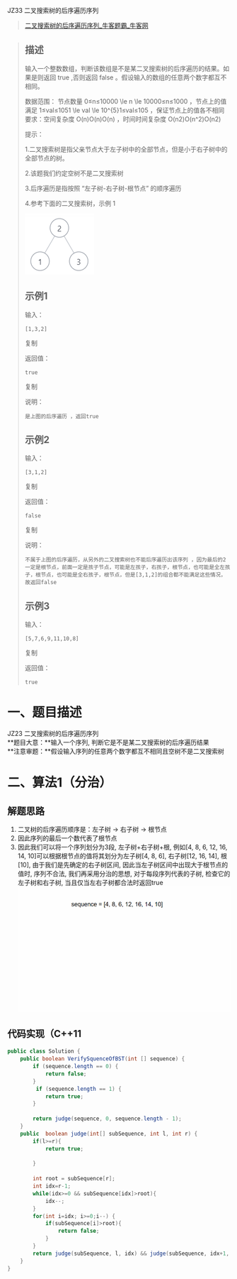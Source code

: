 JZ33 二叉搜索树的后序遍历序列

> [二叉搜索树的后序遍历序列\_牛客题霸\_牛客网](https://www.nowcoder.com/practice/a861533d45854474ac791d90e447bafd?tpId=13&tqId=11176&tPage=1&rp=1&ru=/ta/coding-interviews&qru=/ta/coding-interviews/question-ranking&from=cyc_github)

> ## 描述
>
> 输入一个整数数组，判断该数组是不是某二叉搜索树的后序遍历的结果。如果是则返回 true ,否则返回 false 。假设输入的数组的任意两个数字都互不相同。
>
>   
>
> 数据范围： 节点数量 0≤n≤10000 \\le n \\le 10000≤n≤1000 ，节点上的值满足 1≤val≤1051 \\le val \\le 10^{5}1≤val≤105 ，保证节点上的值各不相同  
> 要求：空间复杂度 O(n)O(n)O(n) ，时间时间复杂度 O(n2)O(n^2)O(n2)  
>
> 提示：
>
> 1.二叉搜索树是指父亲节点大于左子树中的全部节点，但是小于右子树中的全部节点的树。
>
> 2.该题我们约定空树不是二叉搜索树
>
> 3.后序遍历是指按照 “左子树-右子树-根节点” 的顺序遍历
>
> 4.参考下面的二叉搜索树，示例 1
>
> ![](assets/44496AC711FE9478BABD9207180C3423.png)  
>
> ## 示例1
>
> 输入：
>
> ```
> [1,3,2]
> ```
>
> 复制
>
> 返回值：
>
> ```
> true
> ```
>
> 复制
>
> 说明：
>
> ```
> 是上图的后序遍历 ，返回true         
> ```
>
> ## 示例2
>
> 输入：
>
> ```
> [3,1,2]
> ```
>
> 复制
>
> 返回值：
>
> ```
> false
> ```
>
> 复制
>
> 说明：
>
> ```
> 不属于上图的后序遍历，从另外的二叉搜索树也不能后序遍历出该序列 ，因为最后的2一定是根节点，前面一定是孩子节点，可能是左孩子，右孩子，根节点，也可能是全左孩子，根节点，也可能是全右孩子，根节点，但是[3,1,2]的组合都不能满足这些情况，故返回false    
> ```
>
> ## 示例3
>
> 输入：
>
> ```
> [5,7,6,9,11,10,8]
> ```
>
> 复制
>
> 返回值：
>
> ```
> true
> ```

# 一、题目描述

JZ23 二叉搜索树的后序遍历序列  
**题目大意：**输入一个序列, 判断它是不是某二叉搜索树的后序遍历结果  
**注意审题：**假设输入序列的任意两个数字都互不相同且空树不是二叉搜索树

# 二、算法1（分治）

## 解题思路

1.  二叉树的后序遍历顺序是：左子树 -> 右子树 -> 根节点
2.  因此序列的最后一个数代表了根节点
3.  因此我们可以将一个序列划分为3段, 左子树+右子树+根, 例如\[4, 8, 6, 12, 16, 14, 10\]可以根据根节点的值将其划分为左子树\[4, 8, 6\], 右子树\[12, 16, 14\], 根\[10\], 由于我们是先确定的右子树区间, 因此当左子树区间中出现大于根节点的值时, 序列不合法, 我们再采用分治的思想, 对于每段序列代表的子树, 检查它的左子树和右子树, 当且仅当左右子树都合法时返回true  
    ![图片说明](assets/3AB6193EBA28439D5A1860D206E3F7AC.gif "图片标题")

## 代码实现（C++11

```java
public class Solution {
    public boolean VerifySquenceOfBST(int [] sequence) {
        if (sequence.length == 0) {
            return false;
        }
         if (sequence.length == 1) {
            return true;
        }

        return judge(sequence, 0, sequence.length - 1);
    }
    public  boolean judge(int[] subSequence, int l, int r) {
        if(l>=r){
            return true;

        }

        int root = subSequence[r];
        int idx=r-1; 
        while(idx>=0 && subSequence[idx]>root){
            idx--;
        }
        for(int i=idx; i>=0;i--) {
            if(subSequence[i]>root){
                return false;
            }
        }
        return judge(subSequence, l, idx) && judge(subSequence, idx+1, r-1);
    }
}
```


